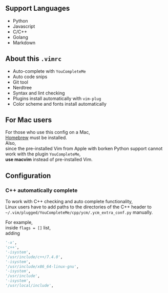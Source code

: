 ## Support Languages
* Python
* Javascript
* C/C++
* Golang
* Markdown

## About this `.vimrc`
* Auto-complete with `YouCompleteMe`
* Auto code snips
* Git tool
* Nerdtree
* Syntax and lint checking
* Plugins install automatically with `vim-plug`
* Color scheme and fonts install automatically

## For Mac users
For those who use this config on a Mac,  
[Homebrew](http://brew.sh/) must be installed.  
Also,  
since the pre-installed Vim from Apple with borken Python support cannot work with the plugin `YouCompleteMe`,  
**use macvim** instead of pre-installed Vim.

## Configuration
### C++ automatically complete
To work with C++ checking and auto complete functionality,  
Linux users have to add paths to the directories of the C++ header to `~/.vim/plugged/YouCompleteMe/cpp/ycm/.ycm_extra_conf.py` manually.  
  
For example,  
inside `flags = []` list,  
adding  

```py
'-x',
'c++',
'-isystem',
'/usr/include/c++/7.4.0',
'-isystem',
'/usr/include/x86_64-linux-gnu',
'-isystem',
'/usr/include',
'-isystem',
'/usr/local/include',
```
